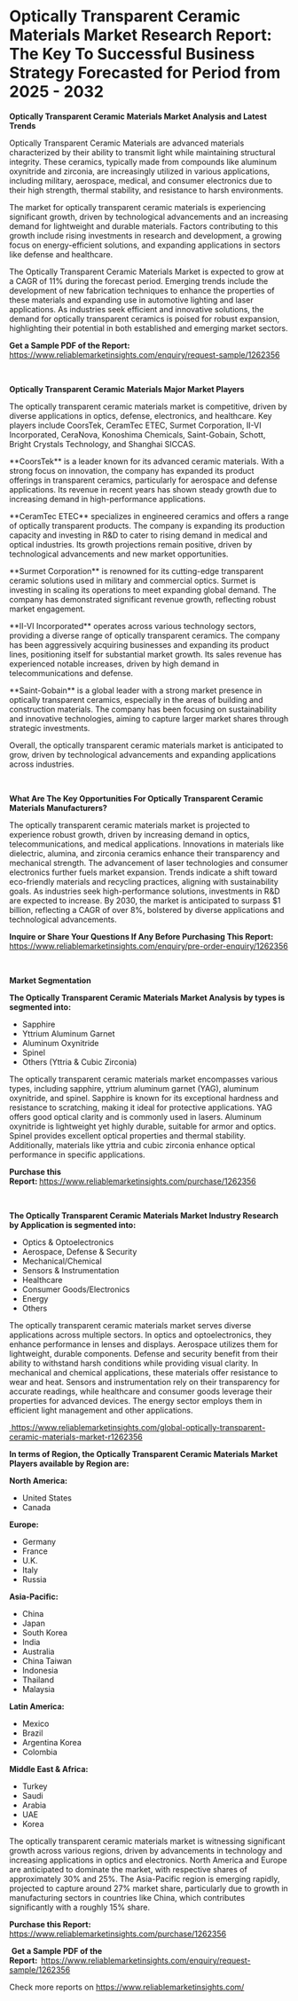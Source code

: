 <p><h1>Optically Transparent Ceramic Materials Market Research Report: The Key To Successful Business Strategy Forecasted for Period from 2025 - 2032</h1></p><p><strong>Optically Transparent Ceramic Materials Market Analysis and Latest Trends</strong></p>
<p><p>Optically Transparent Ceramic Materials are advanced materials characterized by their ability to transmit light while maintaining structural integrity. These ceramics, typically made from compounds like aluminum oxynitride and zirconia, are increasingly utilized in various applications, including military, aerospace, medical, and consumer electronics due to their high strength, thermal stability, and resistance to harsh environments. </p><p>The market for optically transparent ceramic materials is experiencing significant growth, driven by technological advancements and an increasing demand for lightweight and durable materials. Factors contributing to this growth include rising investments in research and development, a growing focus on energy-efficient solutions, and expanding applications in sectors like defense and healthcare. </p><p>The Optically Transparent Ceramic Materials Market is expected to grow at a CAGR of 11% during the forecast period. Emerging trends include the development of new fabrication techniques to enhance the properties of these materials and expanding use in automotive lighting and laser applications. As industries seek efficient and innovative solutions, the demand for optically transparent ceramics is poised for robust expansion, highlighting their potential in both established and emerging market sectors.</p></p>
<p><strong>Get a Sample PDF of the Report:&nbsp;</strong> <a href="https://www.reliablemarketinsights.com/enquiry/request-sample/1262356?utm_campaign=1894&utm_medium=2&utm_source=Github&utm_content=ia&utm_term=02022025&utm_id=optically-transparent-ceramic-materials">https://www.reliablemarketinsights.com/enquiry/request-sample/1262356</a></p>
<p>&nbsp;</p>
<p><strong>Optically Transparent Ceramic Materials Major Market Players</strong></p>
<p><p>The optically transparent ceramic materials market is competitive, driven by diverse applications in optics, defense, electronics, and healthcare. Key players include CoorsTek, CeramTec ETEC, Surmet Corporation, II-VI Incorporated, CeraNova, Konoshima Chemicals, Saint-Gobain, Schott, Bright Crystals Technology, and Shanghai SICCAS.</p><p>**CoorsTek** is a leader known for its advanced ceramic materials. With a strong focus on innovation, the company has expanded its product offerings in transparent ceramics, particularly for aerospace and defense applications. Its revenue in recent years has shown steady growth due to increasing demand in high-performance applications.</p><p>**CeramTec ETEC** specializes in engineered ceramics and offers a range of optically transparent products. The company is expanding its production capacity and investing in R&D to cater to rising demand in medical and optical industries. Its growth projections remain positive, driven by technological advancements and new market opportunities.</p><p>**Surmet Corporation** is renowned for its cutting-edge transparent ceramic solutions used in military and commercial optics. Surmet is investing in scaling its operations to meet expanding global demand. The company has demonstrated significant revenue growth, reflecting robust market engagement.</p><p>**II-VI Incorporated** operates across various technology sectors, providing a diverse range of optically transparent ceramics. The company has been aggressively acquiring businesses and expanding its product lines, positioning itself for substantial market growth. Its sales revenue has experienced notable increases, driven by high demand in telecommunications and defense.</p><p>**Saint-Gobain** is a global leader with a strong market presence in optically transparent ceramics, especially in the areas of building and construction materials. The company has been focusing on sustainability and innovative technologies, aiming to capture larger market shares through strategic investments.</p><p>Overall, the optically transparent ceramic materials market is anticipated to grow, driven by technological advancements and expanding applications across industries.</p></p>
<p>&nbsp;</p>
<p><strong>What Are The Key Opportunities For Optically Transparent Ceramic Materials Manufacturers?</strong></p>
<p><p>The optically transparent ceramic materials market is projected to experience robust growth, driven by increasing demand in optics, telecommunications, and medical applications. Innovations in materials like dielectric, alumina, and zirconia ceramics enhance their transparency and mechanical strength. The advancement of laser technologies and consumer electronics further fuels market expansion. Trends indicate a shift toward eco-friendly materials and recycling practices, aligning with sustainability goals. As industries seek high-performance solutions, investments in R&D are expected to increase. By 2030, the market is anticipated to surpass $1 billion, reflecting a CAGR of over 8%, bolstered by diverse applications and technological advancements.</p></p>
<p><strong>Inquire or Share Your Questions If Any Before Purchasing This Report:</strong> <a href="https://www.reliablemarketinsights.com/enquiry/pre-order-enquiry/1262356?utm_campaign=1894&utm_medium=2&utm_source=Github&utm_content=ia&utm_term=02022025&utm_id=optically-transparent-ceramic-materials">https://www.reliablemarketinsights.com/enquiry/pre-order-enquiry/1262356</a></p>
<p>&nbsp;</p>
<p><strong>Market Segmentation</strong></p>
<p><strong>The Optically Transparent Ceramic Materials Market Analysis by types is segmented into:</strong></p>
<p><ul><li>Sapphire</li><li>Yttrium Aluminum Garnet</li><li>Aluminum Oxynitride</li><li>Spinel</li><li>Others (Yttria & Cubic Zirconia)</li></ul></p>
<p><p>The optically transparent ceramic materials market encompasses various types, including sapphire, yttrium aluminum garnet (YAG), aluminum oxynitride, and spinel. Sapphire is known for its exceptional hardness and resistance to scratching, making it ideal for protective applications. YAG offers good optical clarity and is commonly used in lasers. Aluminum oxynitride is lightweight yet highly durable, suitable for armor and optics. Spinel provides excellent optical properties and thermal stability. Additionally, materials like yttria and cubic zirconia enhance optical performance in specific applications.</p></p>
<p><strong>Purchase this Report:&nbsp;</strong><a href="https://www.reliablemarketinsights.com/purchase/1262356?utm_campaign=1894&utm_medium=2&utm_source=Github&utm_content=ia&utm_term=02022025&utm_id=optically-transparent-ceramic-materials">https://www.reliablemarketinsights.com/purchase/1262356</a></p>
<p>&nbsp;</p>
<p><strong>The Optically Transparent Ceramic Materials Market Industry Research by Application is segmented into:</strong></p>
<p><ul><li>Optics & Optoelectronics</li><li>Aerospace, Defense & Security</li><li>Mechanical/Chemical</li><li>Sensors & Instrumentation</li><li>Healthcare</li><li>Consumer Goods/Electronics</li><li>Energy</li><li>Others</li></ul></p>
<p><p>The optically transparent ceramic materials market serves diverse applications across multiple sectors. In optics and optoelectronics, they enhance performance in lenses and displays. Aerospace utilizes them for lightweight, durable components. Defense and security benefit from their ability to withstand harsh conditions while providing visual clarity. In mechanical and chemical applications, these materials offer resistance to wear and heat. Sensors and instrumentation rely on their transparency for accurate readings, while healthcare and consumer goods leverage their properties for advanced devices. The energy sector employs them in efficient light management and other applications.</p></p>
<p><a href="https://www.reliablemarketinsights.com/global-optically-transparent-ceramic-materials-market-r1262356?utm_campaign=1894&utm_medium=2&utm_source=Github&utm_content=ia&utm_term=02022025&utm_id=optically-transparent-ceramic-materials">&nbsp;https://www.reliablemarketinsights.com/global-optically-transparent-ceramic-materials-market-r1262356</a></p>
<p><strong>In terms of Region, the Optically Transparent Ceramic Materials Market Players available by Region are:</strong></p>
<p>
    <p> <strong> North America: </strong>
        <ul>
            <li>United States</li>
            <li>Canada</li>
        </ul>
        </p> 
    <p> <strong> Europe: </strong>
        <ul>
            <li>Germany</li>
            <li>France</li>
            <li>U.K.</li>
            <li>Italy</li>
            <li>Russia</li>
        </ul>
        </p> 
    <p> <strong> Asia-Pacific: </strong>
        <ul>
            <li>China</li>
            <li>Japan</li>
            <li>South Korea</li>
            <li>India</li>
            <li>Australia</li>
            <li>China Taiwan</li>
            <li>Indonesia</li>
            <li>Thailand</li>
            <li>Malaysia</li>
        </ul>
        </p> 
    <p> <strong> Latin America: </strong>
        <ul>
            <li>Mexico</li>
            <li>Brazil</li>
            <li>Argentina Korea</li>
            <li>Colombia</li>
        </ul>
        </p> 
    <p> <strong> Middle East & Africa: </strong>
        <ul>
            <li>Turkey</li>
            <li>Saudi</li>
            <li>Arabia</li>
            <li>UAE</li>
            <li>Korea</li>
        </ul>
    </p>
    </p>
<p><p>The optically transparent ceramic materials market is witnessing significant growth across various regions, driven by advancements in technology and increasing applications in optics and electronics. North America and Europe are anticipated to dominate the market, with respective shares of approximately 30% and 25%. The Asia-Pacific region is emerging rapidly, projected to capture around 27% market share, particularly due to growth in manufacturing sectors in countries like China, which contributes significantly with a roughly 15% share.</p></p>
<p><strong>Purchase this Report: </strong><a href="https://www.reliablemarketinsights.com/purchase/1262356?utm_campaign=1894&utm_medium=2&utm_source=Github&utm_content=ia&utm_term=02022025&utm_id=optically-transparent-ceramic-materials">https://www.reliablemarketinsights.com/purchase/1262356</a></p>
<p>&nbsp;<strong>Get a Sample PDF of the Report:&nbsp;&nbsp;</strong><a href="https://www.reliablemarketinsights.com/enquiry/request-sample/1262356?utm_campaign=1894&utm_medium=2&utm_source=Github&utm_content=ia&utm_term=02022025&utm_id=optically-transparent-ceramic-materials">https://www.reliablemarketinsights.com/enquiry/request-sample/1262356</a></p>
<p><strong></strong></p>
<p>Check more reports on <a href="https://www.reliablemarketinsights.com/?utm_campaign=1894&utm_medium=2&utm_source=Github&utm_content=ia&utm_term=02022025&utm_id=optically-transparent-ceramic-materials">https://www.reliablemarketinsights.com/</a></p>